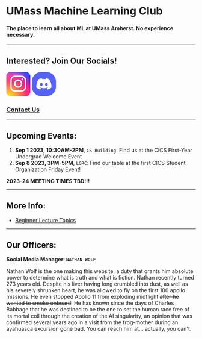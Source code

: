 # UMass Machine Learning Club

#### The place to learn all about ML at UMass Amherst. No experience necessary.

--------------------
## Interested? Join Our Socials!
[![Instagram Logo](./instagram_icon_161086.png)](https://www.instagram.com/umass_mlclub/ "Our Insta")
[![Discord Logo](./good%20discord%20icon.png)](https://discord.gg/GW5CjNuTNx "Our Discord")

### [Contact Us](https://forms.gle/zSJJFD5UMU6yVmYA8)

---------------

## Upcoming Events:

1. **Sep 1 2023, 10:30AM-2PM**, `CS Building`: Find us at the CICS First-Year Undergrad Welcome Event
2. **Sep 8 2023, 3PM-5PM**, `LGRC`: Find our table at the first CICS Student Organization Friday Event!

**2023-24 MEETING TIMES TBD!!!**

-----------------

## More Info: 

* [Beginner Lecture Topics](/lecture_schedule.md)

----------------

## Our Officers:

**Social Media Manager: `NATHAN WOLF`**

Nathan Wolf is the one making this website, a duty that grants him absolute power to determine what is truth and what is fiction. Nathan recently turned 273 years old. Despite his liver having long crumbled into dust, as well as his severely shrunken heart, he was allowed to fly on the first 100 apollo missions. He even stopped Apollo 11 from exploding midflight ~~after he wanted to smoke onboard~~! He has known since the days of Charles Babbage that he was destined to be the one to set the human race free of its mortal coil through the creation of the AI singularity, an opinion that was confirmed several years ago in a visit from the frog-mother during an ayahuasca excursion gone bad. You can reach him at... actually, you can't.